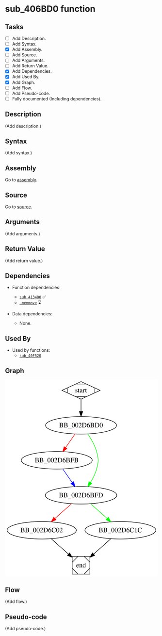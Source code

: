 # sub_406BD0 function

## Tasks

- [ ] Add Description.
- [ ] Add Syntax.
- [X] Add Assembly.
- [ ] Add Source.
- [ ] Add Arguments.
- [ ] Add Return Value.
- [X] Add Dependencies.
- [X] Add Used By.
- [X] Add Graph.
- [ ] Add Flow.
- [ ] Add Pseudo-code.
- [ ] Fully documented (Including dependencies).

## Description

(Add description.)

## Syntax

(Add syntax.)

## Assembly

Go to [assembly](../asm/sub_406BD0.asm).

## Source

Go to [source](../cc/sub_406BD0.cc).

## Arguments

(Add arguments.)

## Return Value

(Add return value.)

## Dependencies

* Function dependencies:
  * [`sub_413480`](sub_413480.md) ✅
  * [`_memmove`](_memmove.md) ⌛


* Data dependencies:
  * None.

## Used By

* Used by functions:
  * [`sub_40F520`](sub_40F520.md)

## Graph

![sub_406BD0 Graph](../svg/sub_406BD0.svg "sub_406BD0 Graph")

## Flow

(Add flow.)

## Pseudo-code

(Add pseudo-code.)
